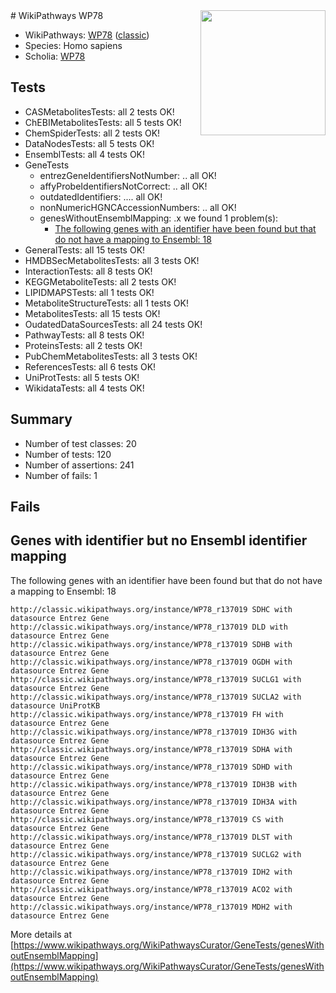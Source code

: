 <img style="float: right; width: 200px" src="https://upload.wikimedia.org/wikipedia/commons/thumb/8/83/Wplogo_with_text_500.png/640px-Wplogo_with_text_500.png" />
# WikiPathways WP78

* WikiPathways: [WP78](https://wikipathways.org/pathways/WP78) ([classic](https://classic.wikipathways.org/instance/WP78))
* Species: Homo sapiens
* Scholia: [WP78](https://scholia.toolforge.org/wikipathways/WP78)
## Tests
* CASMetabolitesTests: all 2 tests OK!
* ChEBIMetabolitesTests: all 5 tests OK!
* ChemSpiderTests: all 2 tests OK!
* DataNodesTests: all 5 tests OK!
* EnsemblTests: all 4 tests OK!
* GeneTests
    * entrezGeneIdentifiersNotNumber: .. all OK!
    * affyProbeIdentifiersNotCorrect: .. all OK!
    * outdatedIdentifiers: .... all OK!
    * nonNumericHGNCAccessionNumbers: .. all OK!
    * genesWithoutEnsemblMapping: .x we found 1 problem(s):
        * [The following genes with an identifier have been found but that do not have a mapping to Ensembl: 18](#c4e54315)
* GeneralTests: all 15 tests OK!
* HMDBSecMetabolitesTests: all 3 tests OK!
* InteractionTests: all 8 tests OK!
* KEGGMetaboliteTests: all 2 tests OK!
* LIPIDMAPSTests: all 1 tests OK!
* MetaboliteStructureTests: all 1 tests OK!
* MetabolitesTests: all 15 tests OK!
* OudatedDataSourcesTests: all 24 tests OK!
* PathwayTests: all 8 tests OK!
* ProteinsTests: all 2 tests OK!
* PubChemMetabolitesTests: all 3 tests OK!
* ReferencesTests: all 6 tests OK!
* UniProtTests: all 5 tests OK!
* WikidataTests: all 4 tests OK!


## Summary

* Number of test classes: 20
* Number of tests: 120
* Number of assertions: 241
* Number of fails: 1

## Fails

<a name="c4e54315" />

## Genes with identifier but no Ensembl identifier mapping

The following genes with an identifier have been found but that do not have a mapping to Ensembl: 18
```
http://classic.wikipathways.org/instance/WP78_r137019 SDHC with datasource Entrez Gene
http://classic.wikipathways.org/instance/WP78_r137019 DLD with datasource Entrez Gene
http://classic.wikipathways.org/instance/WP78_r137019 SDHB with datasource Entrez Gene
http://classic.wikipathways.org/instance/WP78_r137019 OGDH with datasource Entrez Gene
http://classic.wikipathways.org/instance/WP78_r137019 SUCLG1 with datasource Entrez Gene
http://classic.wikipathways.org/instance/WP78_r137019 SUCLA2 with datasource UniProtKB
http://classic.wikipathways.org/instance/WP78_r137019 FH with datasource Entrez Gene
http://classic.wikipathways.org/instance/WP78_r137019 IDH3G with datasource Entrez Gene
http://classic.wikipathways.org/instance/WP78_r137019 SDHA with datasource Entrez Gene
http://classic.wikipathways.org/instance/WP78_r137019 SDHD with datasource Entrez Gene
http://classic.wikipathways.org/instance/WP78_r137019 IDH3B with datasource Entrez Gene
http://classic.wikipathways.org/instance/WP78_r137019 IDH3A with datasource Entrez Gene
http://classic.wikipathways.org/instance/WP78_r137019 CS with datasource Entrez Gene
http://classic.wikipathways.org/instance/WP78_r137019 DLST with datasource Entrez Gene
http://classic.wikipathways.org/instance/WP78_r137019 SUCLG2 with datasource Entrez Gene
http://classic.wikipathways.org/instance/WP78_r137019 IDH2 with datasource Entrez Gene
http://classic.wikipathways.org/instance/WP78_r137019 ACO2 with datasource Entrez Gene
http://classic.wikipathways.org/instance/WP78_r137019 MDH2 with datasource Entrez Gene
```

More details at [https://www.wikipathways.org/WikiPathwaysCurator/GeneTests/genesWithoutEnsemblMapping](https://www.wikipathways.org/WikiPathwaysCurator/GeneTests/genesWithoutEnsemblMapping)

